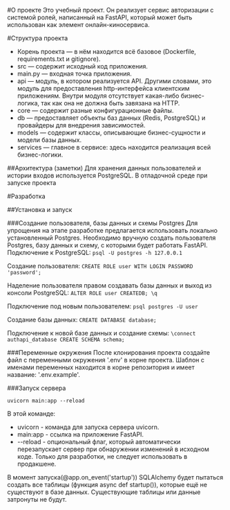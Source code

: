 #О проекте
Это учебный проект. Он реализует сервис авторизации с системой ролей, написанный на FastAPI, который может быть использован как элемент  онлайн-киносервиса.


#Структура проекта
- Корень проекта — в нём находится всё базовое (Dockerfile, requirements.txt и gitignore).
- src — содержит исходный код приложения.
- main.py — входная точка приложения.
- api — модуль, в котором реализуется API. Другими словами, это модуль для предоставления http-интерфейса клиентским приложениям. Внутри модуля отсутствует какая-либо бизнес-логика, так как она не должна быть завязана на HTTP.
- core — содержит разные конфигурационные файлы.
- db — предоставляет объекты баз данных (Redis, PostgreSQL) и провайдеры для внедрения зависимостей.
- models — содержит классы, описывающие бизнес-сущности и модели базы данных.
- services — главное в сервисе: здесь находится реализация всей бизнес-логики.


##Архитектура (заметки)
Для хранения данных пользователей и истории входов используется PostgreSQL.
В отладочной среде при запуске проекта


#Разработка

##Установка и запуск

###Создание пользователя, базы данных и схемы Postgres
Для упрощения на этапе разработке предлагается использовать локально установленный Postgres.
Необходимо вручную создать пользователя Postgres, базу данных и схему, с которыми будет работать FastAPI.
Подключение к PostgreSQL:
`psql -U postgres -h 127.0.0.1`

Создание пользователя:
`CREATE ROLE user WITH LOGIN PASSWORD 'password';`

Наделение пользователя правом создавать базы данных и выход из консоли PostgreSQL:
`ALTER ROLE user CREATEDB;
\q`

Подключение под новым пользователем:
`psql postgres -U user`

Создание базы данных:
`CREATE DATABASE database;`

Подключение к новой базе данных и создание схемы:
`\connect authapi_database
CREATE SCHEMA schema;`

###Переменные окружения
После клонирования проекта создайте файл с переменными окружения '.env' в корне проекта.
Шаблон с именами переменных находится в корне репозитория и имеет название: '.env.example'.

###Запуск сервера

`uvicorn main:app --reload`

В этой команде:
- uvicorn - команда для запуска сервера uvicorn.
- main:app - ссылка на приложение FastAPI.
- --reload - опциональный флаг, который автоматически перезапускает сервер при обнаружении изменений в исходном коде. Только для разработки, не следует использовать в продакшене.

В момент запуска(@app.on_event('startup')) SQLAlchemy будет пытаться создать все таблицы (функция async def startup()), которые ещё не существуют в базе данных. Существующие таблицы или данные затронуты не будут.




